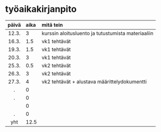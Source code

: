 # työaikakirjanpito

| päivä | aika | mitä tein  |
| :----:|:-----| :-----|
| 12.3. | 3    | kurssin aloitusluento ja tutustumista materiaaliin |
| 16.3. | 1.5  | vk1 tehtävät |
| 19.3. | 1.5  | vk1 tehtävät |
| 20.3. | 3    | vk1 tehtävät |
| 25.3. | 0.5  | vk2 tehtävät |
| 26.3. | 3    | vk2 tehtävät |
| 27.3. | 4    | vk2 tehtävät + alustava määrittelydokumentti |
|    .  | 0    |  |
|    .  | 0    |  |
|       | 0    |  |
|    .  | 0    |  |
| yht   | 12.5 | 
